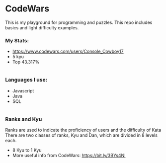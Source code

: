 # CodeWars

This is my playground for programming and puzzles. This repo includes basics and light difficulty examples.

### My Stats:

- https://www.codewars.com/users/Console_Cowboy17
- 5 kyu
- Top 43.317%

#

### Languages I use:

- Javascript
- Java
- SQL

#

### Ranks and Kyu

Ranks are used to indicate the proficiency of users and the difficulty of Kata\
There are two classes of ranks, Kyu and Dan, which are divided in 8 levels each.

- 8 Kyu to 1 Kyu
- More useful info from CodeWars: https://bit.ly/3BYs4NI
